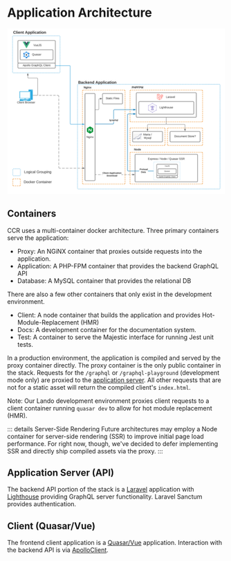 # Application Architecture

![Architecture Overview Diagram](./images/arch_overview.png)

## Containers

CCR uses a multi-container docker architecture. Three primary containers serve the application:

- Proxy: An NGiNX container that proxies outside requests into the application.
- Application: A PHP-FPM container that provides the backend GraphQL API
- Database: A MySQL container that provides the relational DB

There are also a few other containers that only exist in the development environment.

- Client: A node container that builds the application and provides Hot-Module-Replacement (HMR)
- Docs: A development container for the documentation system.
- Test: A container to serve the Majestic interface for running Jest unit tests.

In a production environment, the application is compiled and served by the proxy container directly. The proxy container is the only public container in the stack. Requests for the `/graphql` or `/graphql-playground` (development mode only) are proxied to the [application server](#application-server). All other requests that are not for a static asset will return the compiled client's `index.html`.

Note: Our Lando development environment proxies client requests to a client container running `quasar dev` to allow for hot module replacement (HMR).

::: details Server-Side Rendering
Future architectures may employ a Node container for server-side rendering (SSR) to improve initial page load performance. For right now, though,
we've decided to defer implementing SSR and directly ship compiled assets via the proxy.
:::

## Application Server (API)

<CaptionImage href="https://laravel.com" :src="$withBase('/logos/laravel.jpg')" caption="Laravel" />
<CaptionImage href="https://lighthouse-php.com" :src="$withBase('/logos/lighthouse.png')" caption="Lighthouse" />

The backend API portion of the stack is a [Laravel](https://laravel.com) application with [Lighthouse](https://lighthouse-php.com) providing GraphQL server functionality. Laravel Sanctum provides authentication.

## Client (Quasar/Vue)

<CaptionImage href="https://quasar.dev" :src="$withBase('/logos/quasar.png')" caption="Quasar" />
<CaptionImage href="https://vuejs.org" :src="$withBase('/logos/vue.png')" caption="Vue" />
<CaptionImage href="https://apollographql.com" :src="$withBase('/logos/apollo.png')" caption="ApolloClient" />

The frontend client application is a [Quasar/Vue](https://quasar.dev) application. Interaction with the backend API is via [ApolloClient](https://apollographql.com).
